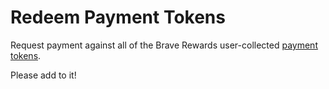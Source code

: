 # Redeem Payment Tokens

Request payment against all of the Brave Rewards user-collected [payment tokens](https://github.com/brave/brave-browser/wiki/Security-and-privacy-model-for-ad-confirmations).

Please add to it!
